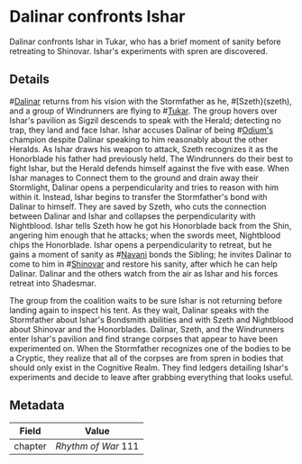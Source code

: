 # Dalinar confronts Ishar
Dalinar confronts Ishar in Tukar, who has a brief moment of sanity before retreating to Shinovar. Ishar's experiments with spren are discovered.

## Details
#[Dalinar](dalinar) returns from his vision with the Stormfather as he, #[Szeth}(szeth), and a group of Windrunners are flying to #[Tukar](tukar). The group hovers over Ishar's pavilion as Sigzil descends to speak with the Herald; detecting no trap, they land and face Ishar. Ishar accuses Dalinar of being #[Odium's](odium) champion despite Dalinar speaking to him reasonably about the other Heralds. As Ishar draws his weapon to attack, Szeth recognizes it as the Honorblade his father had previously held. The Windrunners do their best to fight Ishar, but the Herald defends himself against the five with ease. When Ishar manages to Connect them to the ground and drain away their Stormlight, Dalinar opens a perpendicularity and tries to reason with him within it. Instead, Ishar begins to transfer the Stormfather's bond with Dalinar to himself. They are saved by Szeth, who cuts the connection between Dalinar and Ishar and collapses the perpendicularity with Nightblood. Ishar tells Szeth how he got his Honorblade back from the Shin, angering him enough that he attacks; when the swords meet, Nightblood chips the Honorblade. Ishar opens a perpendicularity to retreat, but he gains a moment of sanity as #[Navani](navani) bonds the Sibling; he invites Dalinar to come to him in #[Shinovar](shinovar) and restore his sanity, after which he can help Dalinar. Dalinar and the others watch from the air as Ishar and his forces retreat into Shadesmar.

The group from the coalition waits to be sure Ishar is not returning before landing again to inspect his tent. As they wait, Dalinar speaks with the Stormfather about Ishar's Bondsmith abilities and with Szeth and Nightblood about Shinovar and the Honorblades. Dalinar, Szeth, and the Windrunners enter Ishar's pavilion and find strange corpses that appear to have been experimented on. When the Stormfather recognizes one of the bodies to be a Cryptic, they realize that all of the corpses are from spren in bodies that should only exist in the Cognitive Realm. They find ledgers detailing Ishar's experiments and decide to leave after grabbing everything that looks useful.

## Metadata
| Field | Value |
| ----- | ----- |
| chapter | *Rhythm of War* 111|